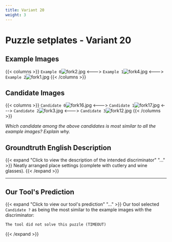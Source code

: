 ```yaml
---
title: Variant 20
weight: 3
---
```


# Puzzle setplates - Variant 20

## Example Images
{{< columns >}}
`Example 0`![fork2.jpg](/natscene-data/images/fork2.jpg)
<--->
`Example 1`![fork4.jpg](/natscene-data/images/fork4.jpg)
<--->
`Example 2`![fork1.jpg](/natscene-data/images/fork1.jpg)
{{< /columns >}}

## Candidate Images
{{< columns >}}
`Candidate 0`![fork16.jpg](/natscene-data/images/fork16.jpg)
<--->
`Candidate 1`![fork17.jpg](/natscene-data/images/fork17.jpg)
<--->
`Candidate 2`![fork3.jpg](/natscene-data/images/fork3.jpg)
<--->
`Candidate 3`![fork12.jpg](/natscene-data/images/fork12.jpg)
{{< /columns >}}

*Which candidate among the above candidates is most similar to all the example images? Explain why.*

## Groundtruth English Description

{{< expand "Click to view the description of the intended discriminator" "..." >}}
Neatly arranged place settings (complete with cutlery and wine glasses).
{{< /expand >}}

---



## Our Tool's Prediction

{{< expand "Click to view our tool's prediction" "..." >}}
Our tool selected `Candidate ?` as being the most similar to the example images with the discriminator:
```plaintext
The tool did not solve this puzzle (TIMEOUT)
```
{{< /expand >}}
